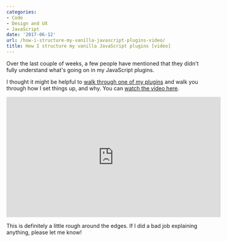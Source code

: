 ```yaml
---
categories:
- Code
- Design and UX
- JavaScript
date: '2017-06-12'
url: /how-i-structure-my-vanilla-javascript-plugins-video/
title: How I structure my vanilla JavaScript plugins [video]
---
```


Over the last couple of weeks, a few people have mentioned that they didn't fully understand what's going on in my JavaScript plugins.

I thought it might be helpful to [walk through one of my plugins](https://www.youtube.com/watch?v=gGMOskYb-ho) and walk you through how I set things up, and why. You can [watch the video here](https://www.youtube.com/watch?v=gGMOskYb-ho).

<div class="fluid-vids"><iframe width="560" height="315" src="https://www.youtube.com/embed/gGMOskYb-ho?rel=0&amp;showinfo=0?ecver=1" frameborder="0" allowfullscreen></iframe></div>

This is definitely a little rough around the edges. If I did a bad job explaining anything, please let me know!